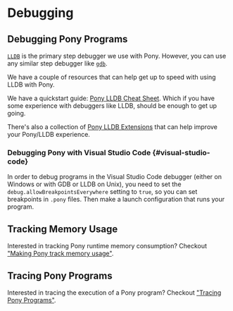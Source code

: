# Debugging

## Debugging Pony Programs

[`LLDB`](https://lldb.llvm.org/) is the primary step debugger we use with Pony. However, you can use any similar step debugger like [`gdb`](https://www.sourceware.org/gdb/).

We have a couple of resources that can help get up to speed with using LLDB with Pony.

We have a quickstart guide: [Pony LLDB Cheat Sheet](debugging/pony-lldb-cheat-sheet.md). Which if you have some experience with debuggers like LLDB, should be enough to get up going.

There's also a collection of [Pony LLDB Extensions](https://github.com/ponylang/pony-lldb-extensions) that can help improve your Pony/LLDB experience.

### Debugging Pony with Visual Studio Code {#visual-studio-code}

In order to debug programs in the Visual Studio Code debugger (either on Windows or with GDB or LLDB on Unix), you need to set the `debug.allowBreakpointsEverywhere` setting to `true`, so you can set breakpoints in `.pony` files.  Then make a launch configuration that runs your program.

## Tracking Memory Usage

Interested in tracking Pony runtime memory consumption? Checkout ["Making Pony track memory usage"](debugging/track-memory-usage.md).

## Tracing Pony Programs

Interested in tracing the execution of a Pony program? Checkout ["Tracing Pony Programs"](debugging/tracing.md).
